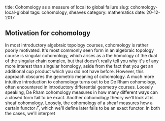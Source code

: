 title: Cohomology as a measure of local to global failure
slug: cohomology-local-global
tags: cohomology, sheaves
category: mathematics
date: 20-12-2017

## Motivation for cohomology
In most introductory algebraic topology courses, cohomology is rather poorly
motivated. It's most commonly seen form in an algebraic topology course
is singular cohomology, which
arises as a the homology of the dual of the singular chain complex,
but that doesn't really tell you why it's of any more interest than singular
homology, aside from the fact that you get an additional cup product which
you did not have before. However, this approach obscures the geometric meaning
of cohomology. A much more intuitive introduction to cohomology turns out
to be De Rham cohomology, often encountered in introductory differential
geometry courses. Loosely speaking, De Rham cohomology measures
in how many different ways can a closed form fail to be exact.
Another cohomology theory we'll look at is sheaf cohomology. Loosely,
the cohomology of a sheaf measures how a certain functor $\Gamma$, which
we'll define later fails to be an exact functor. In both the cases, we'll interpret
